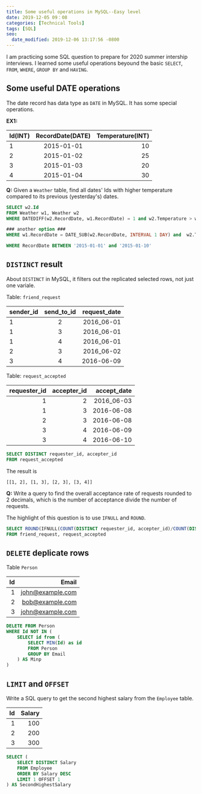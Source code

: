 ```yaml
---
title: Some useful operations in MySQL--Easy level
date: 2019-12-05 09：08
categories: [Technical Tools]
tags: [SQL]
seo:
  date_modified: 2019-12-06 13:17:56 -0800
---
```


I am practicing some SQL question to prepare for 2020 summer intership interviews. I learned some useful operations beyound the basic `SELECT`, `FROM`, `WHERE`, `GROUP BY` and `HAVING`. 

## Some useful DATE operations

The date record has data type as `DATE` in MySQL. It has some special operations.

**EX1:**


| Id(INT) | RecordDate(DATE) | Temperature(INT) |
|---------|:----------------:|-----------------:|
|       1 |       2015-01-01 |               10 |
|       2 |       2015-01-02 |               25 |
|       3 |       2015-01-03 |               20 |
|       4 |       2015-01-04 |               30 |

**Q:** Given a `Weather` table, find all dates' Ids with higher temperature compared to its previous (yesterday's) dates.

``` sql
SELECT w2.Id
FROM Weather w1, Weather w2
WHERE DATEDIFF(w2.RecordDate, w1.RecordDate) = 1 and w2.Temperature > w1.Temperature

### another option ### 
WHERE w1.RecordDate = DATE_SUB(w2.RecordDate, INTERVAL 1 DAY) and  w2.Temperature > w1.Temperature
```
```sql
WHERE RecordDate BETWEEN '2015-01-01' and '2015-01-10'

```
## `DISTINCT` result

About `DISTINCT` in MySQL, it filters out the replicated selected rows, not just one variale.

Table: `friend_request`

| sender_id | send_to_id |request_date|
|-----------|:----------:|-----------:|
| 1         | 2          | 2016_06-01 |
| 1         | 3          | 2016_06-01 |
| 1         | 4          | 2016_06-01 |
| 2         | 3          | 2016_06-02 |
| 3         | 4          | 2016-06-09 |

Table: `request_accepted`

| requester_id | accepter_id |accept_date |
|-------------:|------------:|-----------:|
| 1            | 2           | 2016_06-03 |
| 1            | 3           | 2016-06-08 |
| 2            | 3           | 2016-06-08 |
| 3            | 4           | 2016-06-09 |
| 3            | 4           | 2016-06-10 |


``` sql
SELECT DISTINCT requester_id, accepter_id
FROM request_accepted
```
The result is

    [[1, 2], [1, 3], [2, 3], [3, 4]]

**Q:** Write a query to find the overall acceptance rate of requests rounded to 2 decimals, which is the number of acceptance divide the number of requests.

The highlight of this question is to use `IFNULL` and `ROUND`.

```sql
SELECT ROUND(IFNULL(COUNT(DISTINCT requester_id, accepter_id)/COUNT(DISTINCT sender_id, send_to_id), 0), 2) AS accept_rate
FROM friend_request, request_accepted
```

## `DELETE` deplicate rows

Table `Person`

| Id | Email            |
|---:|-----------------:|
| 1  | john@example.com |
| 2  | bob@example.com  |
| 3  | john@example.com |

```sql
DELETE FROM Person
WHERE Id NOT IN (
    SELECT id from (
        SELECT MIN(Id) as id
        FROM Person
        GROUP BY Email
    ) AS Minp
)
```

## `LIMIT` and `OFFSET`

Write a SQL query to get the second highest salary from the `Employee` table.


| Id | Salary |
|---:|-------:|
| 1  | 100    |
| 2  | 200    |
| 3  | 300    |

```sql
SELECT (
    SELECT DISTINCT Salary
    FROM Employee
    ORDER BY Salary DESC
    LIMIT 1 OFFSET 1
) AS SecondHighestSalary

```
